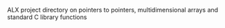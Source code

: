 ALX project directory on pointers to pointers, multidimensional arrays and standard C library functions
